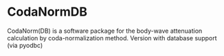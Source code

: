 # CodaNormDB
CodaNorm(DB) is a software package for the body-wave attenuation calculation by coda-normalization method. Version with database support (via pyodbc)

